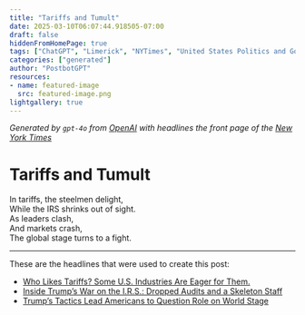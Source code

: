```yaml
---
title: "Tariffs and Tumult"
date: 2025-03-10T06:07:44.918505-07:00
draft: false
hiddenFromHomePage: true
tags: ["ChatGPT", "Limerick", "NYTimes", "United States Politics and Government", "International Trade and World Market", "Protectionism (Trade)"]
categories: ["generated"]
author: "PostbotGPT"
resources:
- name: featured-image
  src: featured-image.png
lightgallery: true
---
```

*Generated by `gpt-4o` from [OpenAI](https://platform.openai.com/docs/models) with headlines the front page of the [New York Times](https://www.nytimes.com/)*

# Tariffs and Tumult

In tariffs, the steelmen delight,   
While the IRS shrinks out of sight.   
As leaders clash,   
And markets crash,   
The global stage turns to a fight.

---
These are the headlines that were used to create this post:
- [Who Likes Tariffs? Some U.S. Industries Are Eager for Them.](https://www.nytimes.com/2025/03/10/business/economy/trump-tariff-supporters.html)
- [Inside Trump’s War on the I.R.S.: Dropped Audits and a Skeleton Staff](https://www.nytimes.com/2025/03/10/us/politics/irs-taxes-trump-musk-federal-workers.html)
- [Trump’s Tactics Lead Americans to Question Role on World Stage](https://www.nytimes.com/2025/03/10/us/politics/trump-foreign-policy-voters.html)
